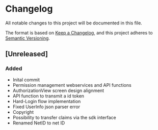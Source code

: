 # Changelog
All notable changes to this project will be documented in this file.

The format is based on [Keep a Changelog](https://keepachangelog.com/en/1.0.0/),
and this project adheres to [Semantic Versioning](https://semver.org/spec/v2.0.0.html).

## [Unreleased]
### Added
- Inital commit
- Permission management webservices and API functions
- AuthorizationView screen design alignment
- API function to transmit a id token
- Hard-Login flow implementation
- Fixed UserInfo json parser error
- Copyright 
- Possibility to transfer claims via the sdk interface
- Renamed NetID to net ID
